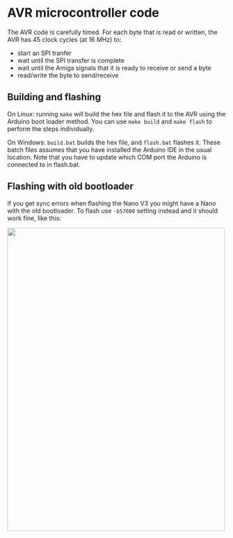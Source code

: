 # AVR microcontroller code

The AVR code is carefully timed.
For each byte that is read or written, the AVR has 45 clock cycles (at 16 MHz) to:

- start an SPI tranfer
- wait until the SPI transfer is complete
- wait until the Amiga signals that it is ready to receive or send a byte
- read/write the byte to send/receive

## Building and flashing

On Linux: running `make` will build the hex file and flash it to the AVR using the Arduino boot loader method. You can use `make build` and `make flash` to perform the steps individually.

On Windows: `build.bat` builds the hex file, and `flash.bat` flashes it. These batch files assumes that you have installed the Arduino IDE in the usual location. Note that you have to update which COM port the Arduino is connected to in flash.bat.

## Flashing with old bootloader

If you get sync errors when flashing the Nano V3 you might have a Nano with the old bootloader. To flash use `-b57600` setting instead and it should work fine, like this:

<a href="../images/flash_avr_windows.jpg">
<img src="../images/flash_avr_windows.jpg" width="500" height="696">
</a>
